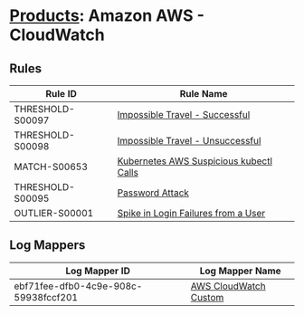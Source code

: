 # [Products](README.md): Amazon AWS - CloudWatch

## Rules

|Rule ID|Rule Name|
|----|----|
|THRESHOLD-S00097|[Impossible Travel - Successful](../rules/THRESHOLD-S00097.md)|
|THRESHOLD-S00098|[Impossible Travel - Unsuccessful](../rules/THRESHOLD-S00098.md)|
|MATCH-S00653|[Kubernetes AWS Suspicious kubectl Calls](../rules/MATCH-S00653.md)|
|THRESHOLD-S00095|[Password Attack](../rules/THRESHOLD-S00095.md)|
|OUTLIER-S00001|[Spike in Login Failures from a User](../rules/OUTLIER-S00001.md)|


## Log Mappers

|Log Mapper ID|Log Mapper Name|
|----|----|
|ebf71fee-dfb0-4c9e-908c-59938fccf201|[AWS CloudWatch Custom](../mappings/ebf71fee-dfb0-4c9e-908c-59938fccf201.md)|


